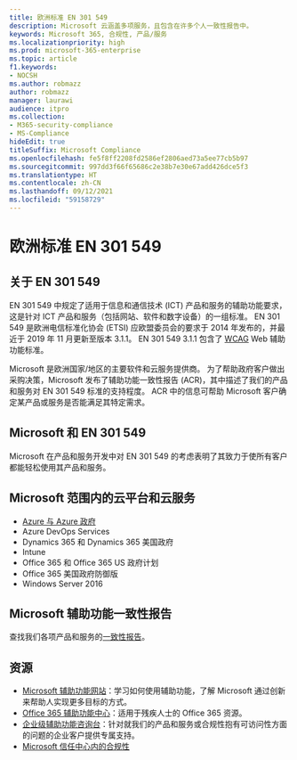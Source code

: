 ```yaml
---
title: 欧洲标准 EN 301 549
description: Microsoft 云涵盖多项服务，且包含在许多个人一致性报告中。
keywords: Microsoft 365, 合规性, 产品/服务
ms.localizationpriority: high
ms.prod: microsoft-365-enterprise
ms.topic: article
f1.keywords:
- NOCSH
ms.author: robmazz
author: robmazz
manager: laurawi
audience: itpro
ms.collection:
- M365-security-compliance
- MS-Compliance
hideEdit: true
titleSuffix: Microsoft Compliance
ms.openlocfilehash: fe5f8ff2208fd2586ef2806aed73a5ee77cb5b97
ms.sourcegitcommit: 997dd3f66f65686c2e38b7e30e67add426dce5f3
ms.translationtype: HT
ms.contentlocale: zh-CN
ms.lasthandoff: 09/12/2021
ms.locfileid: "59158729"
---
```

# <a name="european-standards-en-301-549"></a>欧洲标准 EN 301 549

## <a name="about-en-301-549"></a>关于 EN 301 549

EN 301 549 中规定了适用于信息和通信技术 (ICT) 产品和服务的辅助功能要求，这是针对 ICT 产品和服务（包括网站、软件和数字设备）的一组标准。 EN 301 549 是欧洲电信标准化协会 (ETSI) 应欧盟委员会的要求于 2014 年发布的，并最近于 2019 年 11 月更新至版本 3.1.1。 EN 301 549 3.1.1 包含了 [WCAG](offering-WCAG-2-1.md) Web 辅助功能标准。

Microsoft 是欧洲国家/地区的主要软件和云服务提供商。 为了帮助政府客户做出采购决策，Microsoft 发布了辅助功能一致性报告 (ACR)，其中描述了我们的产品和服务对 EN 301 549 标准的支持程度。 ACR 中的信息可帮助 Microsoft 客户确定某产品或服务是否能满足其特定需求。

## <a name="microsoft-and-en-301-549"></a>Microsoft 和 EN 301 549

Microsoft 在产品和服务开发中对 EN 301 549 的考虑表明了其致力于使所有客户都能轻松使用其产品和服务。

## <a name="microsoft-in-scope-cloud-platforms--services"></a>Microsoft 范围内的云平台和云服务

- [Azure 与 Azure 政府](https://go.microsoft.com/fwlink/p/?linkid=2051569)
- Azure DevOps Services
- Dynamics 365 和 Dynamics 365 美国政府
- Intune
- Office 365 和 Office 365 US 政府计划
- Office 365 美国政府防御版
- Windows Server 2016

## <a name="microsoft-accessibility-conformance-reports"></a>Microsoft 辅助功能一致性报告

查找我们各项产品和服务的[一致性报告](https://cloudblogs.microsoft.com/industry-blog/government/2018/09/11/accessibility-conformance-reports/)。

## <a name="resources"></a>资源

- [Microsoft 辅助功能网站](https://www.microsoft.com/accessibility)：学习如何使用辅助功能，了解 Microsoft 通过创新来帮助人实现更多目标的方式。
- [Office 365 辅助功能中心](https://go.microsoft.com/fwlink/p/?linkid=2051801)：适用于残疾人士的 Office 365 资源。
- [企业级辅助功能咨询台](https://go.microsoft.com/fwlink/p/?linkid=2050890)：针对就我们的产品和服务或合规性抱有可访问性方面的问题的企业客户提供专属支持。
- [Microsoft 信任中心内的合规性](https://www.microsoft.com/trust-center/compliance/compliance-overview)
